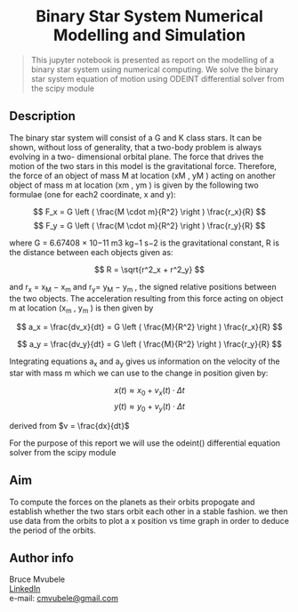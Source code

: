 # <center> Binary Star System Numerical Modelling and Simulation

>This jupyter notebook is presented as report on the modelling of a binary star system using numerical computing. We solve the binary star system equation of motion using ODEINT differential solver from the scipy module

## Description
The binary star system will consist of a G and K class stars. It can be
shown, without loss of generality, that a two-body problem is always evolving in a two-
dimensional orbital plane. The force that drives the motion of the two stars in this model
is the gravitational force.
Therefore, the force of an object of mass M at location (xM , yM ) acting on another
object of mass m at location (xm , ym ) is given by the following two formulae (one for each2
coordinate, x and y):

$$ F_x = G \left ( \frac{M \cdot m}{R^2} \right ) \frac{r_x}{R} $$
$$ F_y = G \left ( \frac{M \cdot m}{R^2} \right ) \frac{r_y}{R} $$

where G = 6.67408 × 10−11 m3 kg−1 s−2 is the gravitational constant, R is the distance
between each objects given as:

$$ R = \sqrt{r^2_x + r^2_y} $$
 
and r<sub>x</sub> = x<sub>M</sub> − x<sub>m</sub> and r<sub>y</sub>= y<sub>M</sub> − y<sub>m</sub> , the signed relative positions between the two objects.
The acceleration resulting from this force acting on object m at location (x<sub>m</sub> , y<sub>m</sub> ) is then
given by

$$ a_x = \frac{dv_x}{dt} = G \left ( \frac{M}{R^2} \right ) \frac{r_x}{R} $$

$$ a_y = \frac{dv_y}{dt} = G \left ( \frac{M}{R^2} \right ) \frac{r_y}{R} $$

Integrating equations a<sub>x</sub> and a<sub>y</sub> gives us information on the velocity of the star with mass m which we can use to the change in position given by:

$$ x(t) ≈ x_0 + v_x (t) · \Delta t $$
$$ y(t) ≈ y_0 + v_y (t) · \Delta t $$

derived from $v = \frac{dx}{dt}$

For the purpose of this report we will use the odeint() differential equation solver from the scipy module

## Aim
To compute the forces on the planets as their orbits propogate and establish whether the two stars orbit each other in a stable fashion. we then use data from the orbits to plot a x position vs time graph in order to deduce the period of the orbits.


## Author info
Bruce Mvubele \
[LinkedIn](https://www.linkedin.com/in/bruce-mvubele-494105143/) \
e-mail: cmvubele@gmail.com
